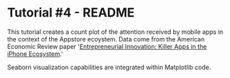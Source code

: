 Tutorial #4 - README
====================

This tutorial creates a count plot of the attention received by mobile apps
in the context of the Appstore ecoystem. Data come from the American
Economic Review paper '[Entrepreneurial Innovation: Killer Apps in the
iPhone Ecosystem](https://www.google.com/url?sa=t&rct=j&q=&esrc=s&source=web&cd=1&cad=rja&uact=8&ved=2ahUKEwieycOVsobmAhXQZVAKHSHKCigQFjAAegQIAxAB&url=https%3A%2F%2Fwww.aeaweb.org%2Farticles%3Fid%3D10.1257%2Faer.104.5.255&usg=AOvVaw1cfcIZDt2F1hwlM_FYxRa9).'
   
Seaborn visualization capabilities are integrated within Matplotlib code.